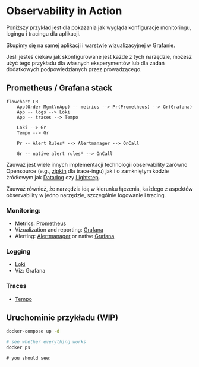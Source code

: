 # Observability in Action

Poniższy przykład jest dla pokazania jak wygląda konfiguracje monitoringu, logingu i tracingu dla aplikacji.

Skupimy się na samej aplikacji i warstwie wizualizacyjnej w Grafanie.

Jeśli jesteś ciekaw jak skonfigurowane jest każde z tych narzędzie, możesz użyć tego przykładu dla własnych eksperymentów lub dla zadań dodatkowych podpowiedzianych przez prowadzącego.

## Prometheus / Grafana stack

```mermaid
flowchart LR
    App(Order Mgmt\nApp) -- metrics --> Pr(Prometheus) --> Gr(Grafana)
    App -- logs --> Loki
    App -- traces --> Tempo

    Loki --> Gr
    Tempo --> Gr

    Pr -- Alert Rules* --> Alertmanager --> OnCall

    Gr -- native alert rules* --> OnCall
```

Zauważ jest wiele innych implementacji technologii observability zarówno Opensource (e.g., [zipkin](https://zipkin.io) dla trace-ingu) jak i o zamkniętym kodzie źródłowym jak [Datadog](https://www.datadoghq.com) czy [Lightstep](https://lightstep.com).


Zauważ również, że narzędzia idą w kierunku łączenia, każdego z aspektów observability w jedno narzędzie, szczególnie logowanie i tracing.

### Monitoring:

- Metrics: [Prometheus](https://prometheus.io)
- Vizualization and reporting: [Grafana](https://grafana.com)
- Alerting: [Alertmanager](https://prometheus.io/docs/alerting/latest/alertmanager/) or native [Grafana](https://grafana.com)

### Logging

- [Loki](https://grafana.com/oss/loki/)
- Viz: Grafana

### Traces

- [Tempo](https://grafana.com/products/cloud/traces/)

## Uruchominie przykładu (WIP)

```bash
docker-compose up -d
```

```bash
# see whether everything works
docker ps
```

```
# you should see:

```
